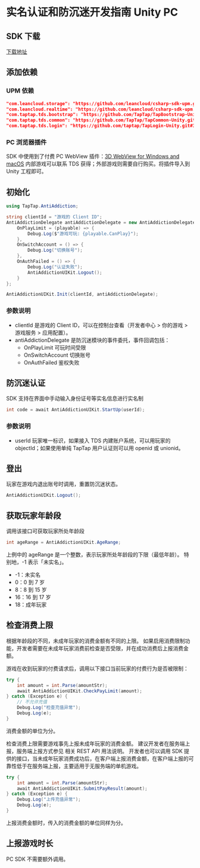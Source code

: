 # 实名认证和防沉迷开发指南 Unity PC

## SDK 下载

[下载地址](https://git.gametaptap.com/tds/client-sdk/tds-sdk-all/tapsdk2/tapantiaddiction-unity-pc/uploads/e4fa31bb2eea496ee34086c8a8586b78/pc-anti-addiction.unitypackage)

## 添加依赖

### UPM 依赖

```json
"com.leancloud.storage": "https://github.com/leancloud/csharp-sdk-upm.git#storage-0.10.14",
"com.leancloud.realtime": "https://github.com/leancloud/csharp-sdk-upm.git#realtime-0.10.14",
"com.taptap.tds.bootstrap": "https://github.com/TapTap/TapBootstrap-Unity.git#3.11.0",
"com.taptap.tds.common": "https://github.com/TapTap/TapCommon-Unity.git#3.11.0",
"com.taptap.tds.login": "https://github.com/taptap/TapLogin-Unity.git#3.11.0",
```

### PC 浏览器插件

SDK 中使用到了付费 PC WebView 插件：[3D WebView for Windows and macOS](https://assetstore.unity.com/packages/tools/gui/3d-webview-for-windows-and-macos-web-browser-154144)
内部游戏可以联系 TDS 获得；外部游戏则需要自行购买。将插件导入到 Unity 工程即可。

## 初始化

```cs
using TapTap.AntiAddiction;

string clientId = "游戏的 Client ID";
AntiAddictionDelegate antiAddictionDelegate = new AntiAddictionDelegate {
    OnPlayLimit = (playable) => {
        Debug.Log($"游戏可玩: {playable.CanPlay}");
    },
    OnSwitchAccount = () => {
        Debug.Log("切换账号");
    },
    OnAuthFailed = () => {
        Debug.Log("认证失败");
        AntiAddictionUIKit.Logout();
    }
};

AntiAddictionUIKit.Init(clientId, antiAddictionDelegate);
```

### 参数说明

- clientId 是游戏的 Client ID，可以在控制台查看（开发者中心 > 你的游戏 > 游戏服务 > 应用配置）。
- antiAddictionDelegate 是防沉迷模块的事件委托，事件回调包括：
    - OnPlayLimit 可玩时间受限
    - OnSwitchAccount 切换账号
    - OnAuthFailed 鉴权失败

## 防沉迷认证

SDK 支持在界面中手动输入身份证号等实名信息进行实名制

```cs
int code = await AntiAddictionUIKit.StartUp(userId);
```

### 参数说明

- userId 玩家唯一标识，如果接入 TDS 内建账户系统，可以用玩家的 objectId；如果使用单纯 TapTap 用户认证则可以用 openid 或 unionid。

## 登出

玩家在游戏内退出账号时调用，重置防沉迷状态。

```cs
AntiAddictionUIKit.Logout();
```

## 获取玩家年龄段

调用该接口可获取玩家所处年龄段

```cs
int ageRange = AntiAddictionUIKit.AgeRange;
```

上例中的 ageRange 是一个整数，表示玩家所处年龄段的下限（最低年龄）。 特别地，-1 表示「未实名」。

- -1：未实名
- 0：0 到 7 岁
- 8：8 到 15 岁
- 16：16 到 17 岁
- 18：成年玩家

## 检查消费上限

根据年龄段的不同，未成年玩家的消费金额有不同的上限。 如果启用消费限制功能，开发者需要在未成年玩家消费前检查是否受限，并在成功消费后上报消费金额。

游戏在收到玩家的付费请求后，调用以下接口当前玩家的付费行为是否被限制：

```cs
try {
    int amount = int.Parse(amountStr);
    await AntiAddictionUIKit.CheckPayLimit(amount);
} catch (Exception e) {
    // 不允许充值
    Debug.Log("检查充值异常");
    Debug.Log(e);
}
```

消费金额的单位为分。

检查消费上限需要游戏事先上报未成年玩家的消费金额。 建议开发者在服务端上报，服务端上报方式参见 相关 REST API 用法说明。 开发者也可以调用 SDK 提供的接口，当未成年玩家消费成功后，在客户端上报消费金额，在客户端上报的可靠性低于在服务端上报，主要适用于无服务端的单机游戏。

```cs
try {
    int amount = int.Parse(amountStr);
    await AntiAddictionUIKit.SubmitPayResult(amount);
} catch (Exception e) {
    Debug.Log("上传充值异常");
    Debug.Log(e);
}
```

上报消费金额时，传入的消费金额的单位同样为分。

## 上报游戏时长

PC SDK 不需要额外调用。
